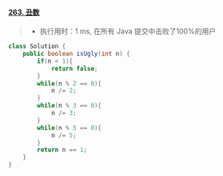 #### [263. 丑数](https://leetcode-cn.com/problems/ugly-number/)

> - 执行用时：1 ms, 在所有 Java 提交中击败了100%的用户

```java
class Solution {
    public boolean isUgly(int n) {
        if(n < 1){
            return false;
        }
        while(n % 2 == 0){
            n /= 2;
        }
        while(n % 3 == 0){
            n /= 3;
        }
        while(n % 5 == 0){
            n /= 5;
        }
        return n == 1;
    }
}
```

